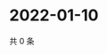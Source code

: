 # 2022-01-10

共 0 条

<!-- BEGIN WEIBO -->
<!-- 最后更新时间 Mon Jan 10 2022 13:16:30 GMT+0800 (China Standard Time) -->

<!-- END WEIBO -->
